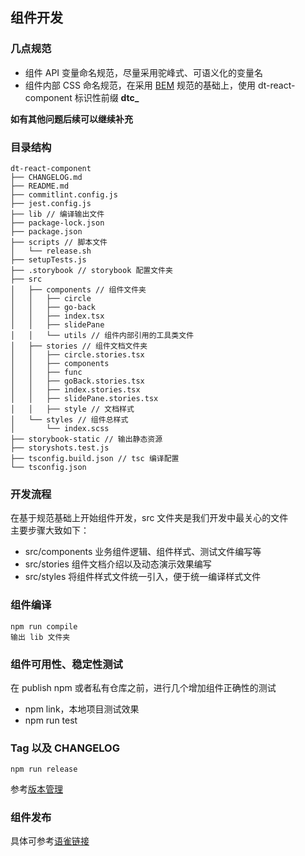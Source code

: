 ## 组件开发

### 几点规范
+ 组件 API 变量命名规范，尽量采用驼峰式、可语义化的变量名
+ 组件内部 CSS 命名规范，在采用 [BEM](https://dtstack.yuque.com/rd-center/sm6war/clgpb7) 规范的基础上，使用 dt-react-component 标识性前缀 **dtc_**  

**如有其他问题后续可以继续补充**


### 目录结构
```
dt-react-component
├── CHANGELOG.md
├── README.md
├── commitlint.config.js
├── jest.config.js
├── lib // 编译输出文件
├── package-lock.json
├── package.json
├── scripts // 脚本文件
│   └── release.sh
├── setupTests.js
├── .storybook // storybook 配置文件夹
├── src
│   ├── components // 组件文件夹
│   │   ├── circle
│   │   ├── go-back
│   │   ├── index.tsx
│   │   ├── slidePane
│   │   └── utils // 组件内部引用的工具类文件
│   ├── stories // 组件文档文件夹
│   │   ├── circle.stories.tsx
│   │   ├── components
│   │   ├── func
│   │   ├── goBack.stories.tsx
│   │   ├── index.stories.tsx
│   │   ├── slidePane.stories.tsx
│   │   ├── style // 文档样式
│   └── styles // 组件总样式
│       └── index.scss
├── storybook-static // 输出静态资源
├── storyshots.test.js
├── tsconfig.build.json // tsc 编译配置
└── tsconfig.json

```
### 开发流程
在基于规范基础上开始组件开发，src 文件夹是我们开发中最关心的文件  
主要步骤大致如下：
+ src/components 业务组件逻辑、组件样式、测试文件编写等
+ src/stories 组件文档介绍以及动态演示效果编写
+ src/styles 将组件样式文件统一引入，便于统一编译样式文件

### 组件编译
```
npm run compile
输出 lib 文件夹
```

### 组件可用性、稳定性测试
在 publish npm 或者私有仓库之前，进行几个增加组件正确性的测试

+ npm link，本地项目测试效果
+ npm run test

### Tag 以及 CHANGELOG 
```
npm run release
```
参考[版本管理](https://dtstack.yuque.com/rd-center/sm6war/cmdl2z)
### 组件发布
具体可参考[语雀链接](https://dtstack.yuque.com/rd-center/sm6war/ntmwtb)
